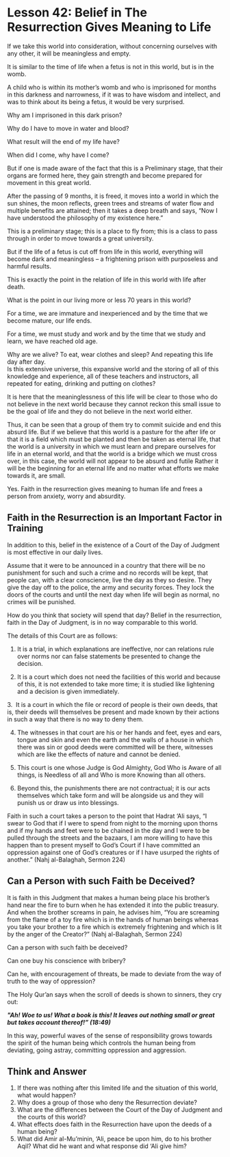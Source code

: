 Lesson 42: Belief in The Resurrection Gives Meaning to Life
===========================================================

If we take this world into consideration, without concerning ourselves
with any other, it will be meaningless and empty.

It is similar to the time of life when a fetus is not in this world, but
is in the womb.

A child who is within its mother’s womb and who is imprisoned for months
in this darkness and narrowness, if it was to have wisdom and intellect,
and was to think about its being a fetus, it would be very surprised.

Why am I imprisoned in this dark prison?

Why do I have to move in water and blood?

What result will the end of my life have?

When did I come, why have I come?

But if one is made aware of the fact that this is a Preliminary stage,
that their organs are formed here, they gain strength and become
prepared for movement in this great world.

After the passing of 9 months, it is freed, it moves into a world in
which the sun shines, the moon reflects, green trees and streams of
water flow and multiple benefits are attained; then it takes a deep
breath and says, “Now I have understood the philosophy of my existence
here.”

This is a preliminary stage; this is a place to fly from; this is a
class to pass through in order to move towards a great university.

But if the life of a fetus is cut off from life in this world,
everything will become dark and meaningless – a frightening prison with
purposeless and harmful results.

This is exactly the point in the relation of life in this world with
life after death.

What is the point in our living more or less 70 years in this world?

For a time, we are immature and inexperienced and by the time that we
become mature, our life ends.

For a time, we must study and work and by the time that we study and
learn, we have reached old age.

Why are we alive? To eat, wear clothes and sleep? And repeating this
life day after day.  
 Is this extensive universe, this expansive world and the storing of all
of this knowledge and experience, all of these teachers and instructors,
all repeated for eating, drinking and putting on clothes?

It is here that the meaninglessness of this life will be clear to those
who do not believe in the next world because they cannot reckon this
small issue to be the goal of life and they do not believe in the next
world either.

Thus, it can be seen that a group of them try to commit suicide and end
this absurd life. But if we believe that this world is a pasture for the
after life or that it is a field which must be planted and then be taken
as eternal life, that the world is a university in which we must learn
and prepare ourselves for life in an eternal world, and that the world
is a bridge which we must cross over, in this case, the world will not
appear to be absurd and futile Rather it will be the beginning for an
eternal life and no matter what efforts we make towards it, are small.

Yes. Faith in the resurrection gives meaning to human life and frees a
person from anxiety, worry and absurdity.

Faith in the Resurrection is an Important Factor in Training
------------------------------------------------------------

In addition to this, belief in the existence of a Court of the Day of
Judgment is most effective in our daily lives.

Assume that it were to be announced in a country that there will be no
punishment for such and such a crime and no records will be kept, that
people can, with a clear conscience, live the day as they so desire.
They give the day off to the police, the army and security forces. They
lock the doors of the courts and until the next day when life will begin
as normal, no crimes will be punished.

How do you think that society will spend that day? Belief in the
resurrection, faith in the Day of Judgment, is in no way comparable to
this world.

The details of this Court are as follows:

1. It is a trial, in which explanations are ineffective, nor can
relations rule over norms nor can false statements be presented to
change the decision.

2. It is a court which does not need the facilities of this world and
because of this, it is not extended to take more time; it is studied
like lightening and a decision is given immediately.

3.  It is a court in which the file or record of people is their own
deeds, that is, their deeds will themselves be present and made known by
their actions in such a way that there is no way to deny them.

4. The witnesses in that court are his or her hands and feet, eyes and
ears, tongue and skin and even the earth and the walls of a house in
which there was sin or good deeds were committed will be there,
witnesses which are like the effects of nature and cannot be denied.

5. This court is one whose Judge is God Almighty, God Who is Aware of
all things, is Needless of all and Who is more Knowing than all others.

6. Beyond this, the punishments there are not contractual; it is our
acts themselves which take form and will be alongside us and they will
punish us or draw us into blessings.

Faith in such a court takes a person to the point that Hadrat ‘Ali says,
“I swear to God that if I were to spend from night to the morning upon
thorns and if my hands and feet were to be chained in the day and I were
to be pulled through the streets and the bazaars, I am more willing to
have this happen than to present myself to God’s Court if I have
committed an oppression against one of God’s creatures or if I have
usurped the rights of another.” (Nahj al-Balaghah, Sermon 224)

Can a Person with such Faith be Deceived?
-----------------------------------------

It is faith in this Judgment that makes a human being place his
brother’s hand near the fire to burn when he has extended it into the
public treasury. And when the brother screams in pain, he advises him,
“You are screaming from the flame of a toy fire which is in the hands of
human beings whereas you take your brother to a fire which is extremely
frightening and which is lit by the anger of the Creator?” (Nahj
al-Balaghah, Sermon 224)

Can a person with such faith be deceived?

Can one buy his conscience with bribery?

Can he, with encouragement of threats, be made to deviate from the way
of truth to the way of oppression?

The Holy Qur’an says when the scroll of deeds is shown to sinners, they
cry out:

***"Ah! Woe to us! What a book is this! It leaves out nothing small or
great but takes account thereof!” (18:49)***

In this way, powerful waves of the sense of responsibility grows towards
the spirit of the human being which controls the human being from
deviating, going astray, committing oppression and aggression.

Think and Answer
----------------

1. If there was nothing after this limited life and the situation of
this world, what would happen?  
 2. Why does a group of those who deny the Resurrection deviate?  
 3. What are the differences between the Court of the Day of Judgment
and the courts of this world?  
 4. What effects does faith in the Resurrection have upon the deeds of a
human being?  
 5. What did Amir al-Mu’minin, ‘Ali, peace be upon him, do to his
brother Aqil? What did he want and what response did ‘Ali give him?


